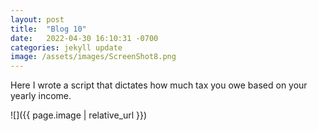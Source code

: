 ```yaml
---
layout: post
title:  "Blog 10"
date:   2022-04-30 16:10:31 -0700
categories: jekyll update
image: /assets/images/ScreenShot8.png
---
```


Here I wrote a script that dictates how much tax you owe based on your yearly income.



![]({{ page.image | relative_url }})
